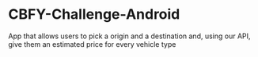 # CBFY-Challenge-Android
App that allows users to pick a origin and a destination and, using our API, give them an estimated price for every vehicle type
